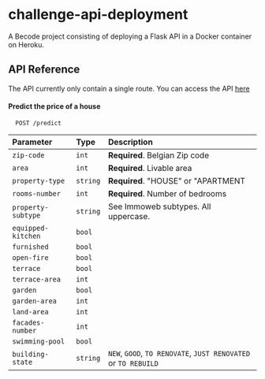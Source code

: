 
# challenge-api-deployment

A Becode project consisting of deploying a Flask API in a Docker container on Heroku.




## API Reference

The API currently only contain a single route. You can access the API [here](https://salty-mesa-39646.herokuapp.com/)

#### Predict the price of a house

```http
  POST /predict
```

| Parameter | Type     | Description                |
| :-------- | :------- | :------------------------- |
| `zip-code` | `int` | **Required**. Belgian Zip code |
| `area` | `int` | **Required**. Livable area |
| `property-type` | `string` | **Required**. "HOUSE" or "APARTMENT |
| `rooms-number` | `int` | **Required**. Number of bedrooms |
| `property-subtype` | `string` | See Immoweb subtypes. All uppercase. |
| `equipped-kitchen` | `bool` | |
| `furnished` | `bool` |  |
| `open-fire` | `bool` |  |
| `terrace` | `bool` | |
| `terrace-area` | `int` |  |
| `garden` | `bool` |  |
| `garden-area` | `int` |  |
| `land-area` | `int` |  |
| `facades-number` | `int` |  |
| `swimming-pool` | `bool` | |
| `building-state` | `string` | `NEW`, `GOOD`, `TO RENOVATE`, `JUST RENOVATED` or `TO REBUILD`  |


  